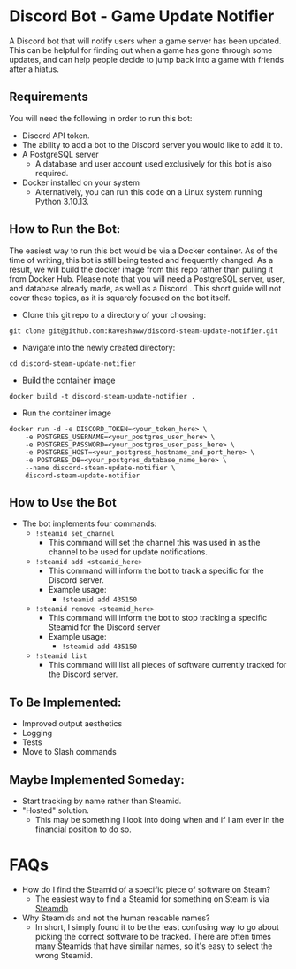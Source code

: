 # Discord Bot - Game Update Notifier
A Discord bot that will notify users when a game server has been updated. This can be helpful for finding out when a game has gone through some updates, and can help people decide to jump back into a game with friends after a hiatus. 
## Requirements
You will need the following in order to run this bot:
- Discord API token.
- The ability to add a bot to the Discord server you would like to add it to.
- A PostgreSQL server
    - A database and user account used exclusively for this bot is also required.
- Docker installed on your system
    - Alternatively, you can run this code on a Linux system running Python 3.10.13. 
## How to Run the Bot:
The easiest way to run this bot would be via a Docker container. As of the time of writing, this bot is still being tested and frequently changed. As a result, we will build the docker image from this repo rather than pulling it from Docker Hub. Please note that you will need a PostgreSQL server, user, and database already made, as well as a Discord . This short guide will not cover these topics, as it is squarely focused on the bot itself.
- Clone this git repo to a directory of your choosing:
```
git clone git@github.com:Raveshaww/discord-steam-update-notifier.git
```
- Navigate into the newly created directory:
```
cd discord-steam-update-notifier
```
- Build the container image
```
docker build -t discord-steam-update-notifier .
```
- Run the container image
``` 
docker run -d -e DISCORD_TOKEN=<your_token_here> \
    -e POSTGRES_USERNAME=<your_postgres_user_here> \
    -e POSTGRES_PASSWORD=<your_postgres_user_pass_here> \
    -e POSTGRES_HOST=<your_postgress_hostname_and_port_here> \
    -e POSTGRES_DB=<your_postgres_database_name_here> \
    --name discord-steam-update-notifier \
    discord-steam-update-notifier
```
## How to Use the Bot
- The bot implements four commands:
    - `!steamid set_channel`
        - This command will set the channel this was used in as the channel to be used for update notifications.
    - `!steamid add <steamid_here>`
        - This command will inform the bot to track a specific for the Discord server.
        - Example usage:
            - `!steamid add 435150`
    - `!steamid remove <steamid_here>`
        - This command will inform the bot to stop tracking a specific Steamid for the Discord server
        - Example usage:
            - `!steamid add 435150`
    - `!steamid list`
        - This command will list all pieces of software currently tracked for the Discord server.
## To Be Implemented:
- Improved output aesthetics
- Logging
- Tests
- Move to Slash commands
## Maybe Implemented Someday:
- Start tracking by name rather than Steamid.
- "Hosted" solution.
    - This may be something I look into doing when and if I am ever in the financial position to do so.
# FAQs
- How do I find the Steamid of a specific piece of software on Steam?
    - The easiest way to find a Steamid for something on Steam is via [Steamdb](https://steamdb.info/)
- Why Steamids and not the human readable names? 
    - In short, I simply found it to be the least confusing way to go about picking the correct software to be tracked. There are often times many Steamids that have similar names, so it's easy to select the wrong Steamid. 